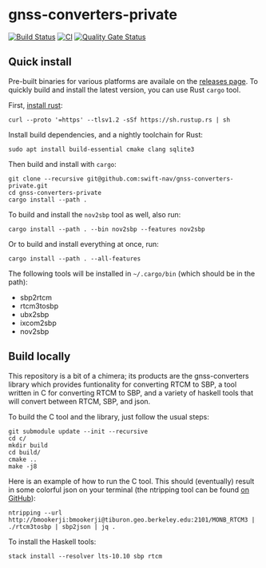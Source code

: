 gnss-converters-private
=======================

[![Build Status](https://jenkins-webhooks.ci.swift-nav.com/buildStatus/icon?job=swift-nav/gnss-converters-private/master&subject=Jenkins&style=flat)](https://jenkins.ci.swift-nav.com/job/swift-nav/job/gnss-converters-private/job/master/) [![CI](https://github.com/swift-nav/gnss-converters-private/actions/workflows/ci.yaml/badge.svg)](https://github.com/swift-nav/gnss-converters-private/actions/workflows/ci.yaml) [![Quality Gate Status](https://sonarcloud.io/api/project_badges/measure?project=swift-nav_gnss-converters-private&metric=alert_status&token=b5bc9e8c800e8c371ae68e0e8c2471eb73d389c2)](https://sonarcloud.io/dashboard?id=swift-nav_gnss-converters-private)

## Quick install

Pre-built binaries for various platforms are availale on the [releases page][5].
To quickly build and install the latest version, you can use Rust `cargo` tool.

First, [install rust][6]:

```
curl --proto '=https' --tlsv1.2 -sSf https://sh.rustup.rs | sh
```

Install build dependencies, and a nightly toolchain for Rust:

```
sudo apt install build-essential cmake clang sqlite3
```

Then build and install with `cargo`:

```
git clone --recursive git@github.com:swift-nav/gnss-converters-private.git
cd gnss-converters-private
cargo install --path .
```

To build and install the `nov2sbp` tool as well, also run:

```
cargo install --path . --bin nov2sbp --features nov2sbp
```

Or to build and install everything at once, run:

```
cargo install --path . --all-features
```

The following tools will be installed in `~/.cargo/bin` (which should be in the path):

- sbp2rtcm
- rtcm3tosbp
- ubx2sbp
- ixcom2sbp
- nov2sbp

## Build locally

This repository is a bit of a chimera; its products are the
gnss-converters library which provides funtionality for converting
RTCM to SBP, a tool written in C for converting RTCM to SBP, and a
variety of haskell tools that will convert between RTCM, SBP, and
json.

To build the C tool and the library, just follow the usual steps:

```
git submodule update --init --recursive
cd c/
mkdir build
cd build/
cmake ..
make -j8
```

Here is an example of how to run the C tool.  This should (eventually)
result in some colorful json on your terminal (the ntripping tool
can be found [on GitHub](https://github.com/swift-nav/ntripping)):

```
ntripping --url http://bmookerji:bmookerji@tiburon.geo.berkeley.edu:2101/MONB_RTCM3 | ./rtcm3tosbp | sbp2json | jq .
```

To install the Haskell tools:

```
stack install --resolver lts-10.10 sbp rtcm
```

[5]: https://github.com/swift-nav/gnss-converters-private/releases
[6]: https://www.rust-lang.org/tools/install
